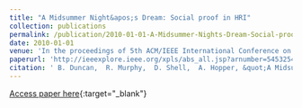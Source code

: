 ```yaml
---
title: "A Midsummer Night&apos;s Dream: Social proof in HRI"
collection: publications
permalink: /publication/2010-01-01-A-Midsummer-Nights-Dream-Social-proof-in-HRI
date: 2010-01-01
venue: 'In the proceedings of 5th ACM/IEEE International Conference on Human-Robot Interaction (HRI)'
paperurl: 'http://ieeexplore.ieee.org/xpls/abs_all.jsp?arnumber=5453254'
citation: ' B. Duncan,  R. Murphy,  D. Shell,  A. Hopper, &quot;A Midsummer Night&amp;apos;s Dream: Social proof in HRI.&quot; In the proceedings of 5th ACM/IEEE International Conference on Human-Robot Interaction (HRI), 2010.'
---
```

[Access paper here](http://ieeexplore.ieee.org/xpls/abs_all.jsp?arnumber=5453254){:target="_blank"}
